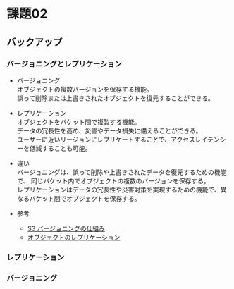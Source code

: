 # 課題02

## バックアップ

### バージョニングとレプリケーション

- バージョニング  
オブジェクトの複数バージョンを保存する機能。  
誤って削除または上書きされたオブジェクトを復元することができる。  

- レプリケーション  
オブジェクトをバケット間で複製する機能。  
データの冗長性を高め、災害やデータ損失に備えることができる。  
ユーザーに近いリージョンにレプリケートすることで、アクセスレイテンシーを低減することも可能。  

- 違い  
バージョニングは、誤って削除や上書きされたデータを復元するための機能で、
同じバケット内でオブジェクトの複数のバージョンを保存する。  
レプリケーションはデータの冗長性や災害対策を実現するための機能で、異なるバケット間でオブジェクトを保存する。

- 参考  
  - [S3 バージョニングの仕組み](https://docs.aws.amazon.com/ja_jp/AmazonS3/latest/userguide/versioning-workflows.html)
  - [オブジェクトのレプリケーション](https://docs.aws.amazon.com/ja_jp/AmazonS3/latest/userguide/replication.html)

### レプリケーション

### バージョニング
